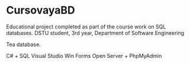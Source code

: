 # CursovayaBD
Educational project completed as part of the course work on SQL databases. DSTU student, 3rd year, Department of Software Engineering


Tea database. 


C# + SQL
Visual Studio Win Forms
Open Server + PhpMyAdmin
